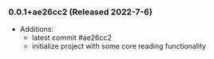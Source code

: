 ### 0.0.1+ae26cc2 (Released 2022-7-6)
* Additions:
    * latest commit #ae26cc2
	* initialize project with some core reading functionality